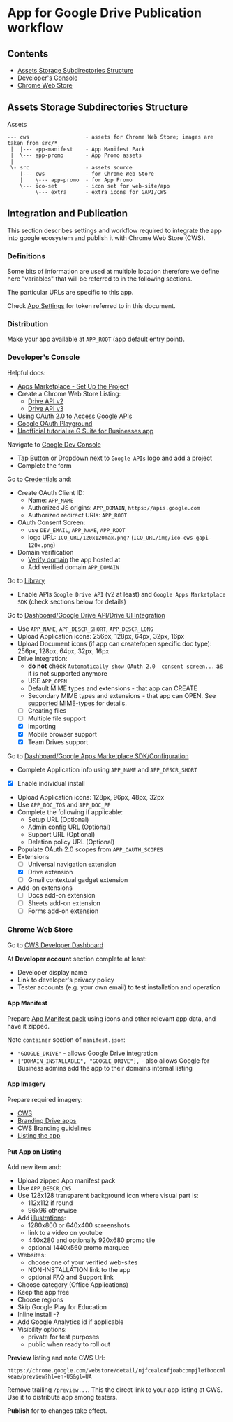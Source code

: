 # App for Google Drive Publication workflow

## Contents
 * [Assets Storage Subdirectories Structure](#assets-storage-subdirectories-structure)
 * [Developer's Console](#developers-console)
 * [Chrome Web Store](#chrome-web-store)

## Assets Storage Subdirectories Structure
Assets
```text
--- cws                  - assets for Chrome Web Store; images are taken from src/*
 |  |--- app-manifest    - App Manifest Pack
 |  \--- app-promo       - App Promo assets
 |
 \- src                  - assets source
    |--- cws             - for Chrome Web Store
    |    \--- app-promo  - for App Promo
    \--- ico-set         - icon set for web-site/app
         \--- extra      - extra icons for GAPI/CWS
```

## Integration and Publication

This section describes settings and workflow required to integrate
the app into google ecosystem and publish it with Chrome Web Store (CWS).

### Definitions

Some bits of information are used at multiple location therefore we
define here "variables" that will be referred to in the following sections.

The particular URLs are specific to this app.

Check [App Settings](APP_SETTINGS.md) for token referred to
in this document.

### Distribution

Make your app available at `APP_ROOT` (app default entry point).

### Developer's Console

Helpful docs:
 * [Apps Marketplace - Set Up the Project](https://developers.google.com/apps-marketplace/preparing)
 * Create a Chrome Web Store Listing:
   - [Drive API v2](https://developers.google.com/drive/v2/web/listing)
   - [Drive API v3](https://developers.google.com/drive/v3/web/listing)
 * [Using OAuth 2.0 to Access Google APIs](https://developers.google.com/identity/protocols/OAuth2)
 * [Google OAuth Playground](https://developers.google.com/oauthplayground/)
 * [Unofficial tutorial re G Suite for Businesses app](http://youdontneedacrm.tumblr.com/post/81479000201/tutorial-create-your-application-in-google-marketplace)

Navigate to [Google Dev Console](https://console.developers.google.com/apis/dashboard)
 * Tap Button or Dropdown next to `Google APIs` logo and add a project
 * Complete the form

Go to [Credentials](https://console.developers.google.com/apis/credentials) and:
 * Create OAuth Client ID:
   - Name: `APP_NAME`
   - Authorized JS origins: `APP_DOMAIN`, `https://apis.google.com`
   - Authorized redirect URIs: `APP_ROOT`
 * OAuth Consent Screen:
   - use `DEV_EMAIL`, `APP_NAME`, `APP_ROOT`
   - logo URL: `ICO_URL/120x120max.png?` (`ICO_URL/img/ico-cws-gapi-120x.png`)
 * Domain verification
   - [Verify domain](https://support.google.com/webmasters/answer/35179?hl=en)
     the app hosted at
   - Add verified domain `APP_DOMAIN`

Go to [Library](https://console.developers.google.com/apis/library)
 * Enable APIs `Google Drive API` (v2 at least) and `Google Apps Marketplace SDK`
   (check sections below for details)

Go to [Dashboard/Google Drive API/Drive UI Integration](https://console.developers.google.com/apis/api/drive.googleapis.com/drive_sdk)
 * Use `APP_NAME`, `APP_DESCR_SHORT`, `APP_DESCR_LONG`
 * Upload Application icons: 256px, 128px, 64px, 32px, 16px
 * Upload Document icons (if app can create/open specific doc type):
   256px, 128px, 64px, 32px, 16px
 * Drive Integration:
   - **do not** check `Automatically show OAuth 2.0 
     consent screen...` as it is not supported anymore
   - USE `APP_OPEN`
   - Default MIME types and extensions - that app can CREATE
   - Secondary MIME types and extensions - that app can OPEN.
     See [supported MIME-types](../MIME-TYPES.md) for details.
   - [ ] Creating files
   - [ ] Multiple file support
   - [x] Importing
   - [x] Mobile browser support
   - [x] Team Drives support
   
Go to [Dashboard/Google Apps Marketplace SDK/Configuration](https://console.developers.google.com/apis/api/appsmarket-component.googleapis.com/googleapps_sdk)
 * Complete Application info using `APP_NAME` and `APP_DESCR_SHORT`
 * [x] Enable individual install
 * Upload Application icons: 128px, 96px, 48px, 32px
 * Use `APP_DOC_TOS` and `APP_DOC_PP`
 * Complete the following if applicable:
   - Setup URL (Optional)
   - Admin config URL (Optional)
   - Support URL (Optional)
   - Deletion policy URL (Optional)
 * Populate OAuth 2.0 scopes from `APP_OAUTH_SCOPES`
 * Extensions
   - [ ] Universal navigation extension 
   - [x] Drive extension
   - [ ] Gmail contextual gadget extension
 * Add-on extensions
   - [ ] Docs add-on extension
   - [ ] Sheets add-on extension
   - [ ] Forms add-on extension 
 
### Chrome Web Store

Go to [CWS Developer Dashboard](https://chrome.google.com/webstore/developer/dashboard)

At **Developer account** section complete at least:
 * Developer display name
 * Link to developer's privacy policy
 * Tester accounts (e.g. your own email) to test installation and operation

#### App Manifest
Prepare [App Manifest pack](cws/app-manifest/) using icons and other
relevant app data, and have it zipped.

Note `container` section of `manifest.json`:
 * `"GOOGLE_DRIVE"` - allows Google Drive integration
 * `["DOMAIN_INSTALLABLE", "GOOGLE_DRIVE"],` - also 
   allows Google for Business admins add the app to their domains
   internal listing

#### App Imagery
Prepare required imagery:
 * [CWS](https://developer.chrome.com/webstore/images?hl=en-US#promo)
 * [Branding Drive apps](https://developers.google.com/drive/v3/web/branding)
 * [CWS Branding guidelines](https://developer.chrome.com/webstore/branding)
 * [Listing the app](https://developers.google.com/apps-marketplace/listing)

#### Put App on Listing
Add new item and:
 * Upload zipped App manifest pack
 * Use `APP_DESCR_CWS`
 * Use 128x128 transparent background icon where visual part is:
   - 112x112 if round
   - 96x96 otherwise
 * Add [illustrations](cws/app-promo):
   - 1280x800 or 640x400 screenshots
   - link to a video on youtube
   - 440x280 and optionally 920x680 promo tile
   - optional 1440x560 promo marquee
 * Websites:
   - choose one of your verified web-sites
   - NON-INSTALLATION link to the app
   - optional FAQ and Support link
 * Choose category (Office Applications)
 * Keep the app free
 * Choose regions
 * Skip Google Play for Education
 * Inline install -?
 * Add Google Analytics id if applicable
 * Visibility options:
   - private for test purposes
   - public when ready to roll out
 
 **Preview** listing and note CWS Url:
 
 `https://chrome.google.com/webstore/detail/njfcealcnfjoabcpmpjlefboocmlkeae/preview?hl=en-US&gl=UA`
  
 Remove trailing `/preview...`.
 This the direct link to your app listing at CWS.
 Use it to distribute app among testers.
 
 **Publish** for to changes take effect.